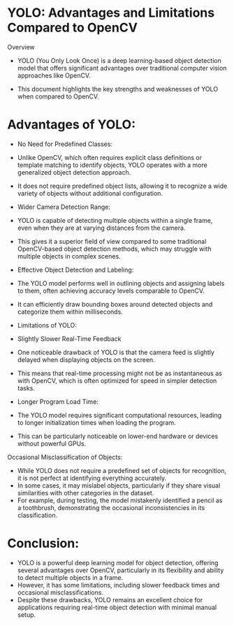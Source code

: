 YOLO: Advantages and Limitations Compared to OpenCV
===================================================
Overview
- YOLO (You Only Look Once) is a deep learning-based object detection model that offers significant advantages over traditional computer vision approaches like OpenCV. 

- This document highlights the key strengths and weaknesses of YOLO when compared to OpenCV.

Advantages of YOLO:
===================
- No Need for Predefined Classes:

- Unlike OpenCV, which often requires explicit class definitions or template matching to identify objects, YOLO operates with a more generalized object detection approach. 
- It does not require predefined object lists, allowing it to recognize a wide variety of objects without additional configuration.

- Wider Camera Detection Range:

- YOLO is capable of detecting multiple objects within a single frame, even when they are at varying distances from the camera. 
- This gives it a superior field of view compared to some traditional OpenCV-based object detection methods, which may struggle with multiple objects in complex scenes.

- Effective Object Detection and Labeling:

- The YOLO model performs well in outlining objects and assigning labels to them, often achieving accuracy levels comparable to OpenCV. 
- It can efficiently draw bounding boxes around detected objects and categorize them within milliseconds.

- Limitations of YOLO:

- Slightly Slower Real-Time Feedback
- One noticeable drawback of YOLO is that the camera feed is slightly delayed when displaying objects on the screen. 
- This means that real-time processing might not be as instantaneous as with OpenCV, which is often optimized for speed in simpler detection tasks.

- Longer Program Load Time:

- The YOLO model requires significant computational resources, leading to longer initialization times when loading the program. 
- This can be particularly noticeable on lower-end hardware or devices without powerful GPUs.

Occasional Misclassification of Objects:

- While YOLO does not require a predefined set of objects for recognition, it is not perfect at identifying everything accurately. 
- In some cases, it may mislabel objects, particularly if they share visual similarities with other categories in the dataset. 
- For example, during testing, the model mistakenly identified a pencil as a toothbrush, demonstrating the occasional inconsistencies in its classification.

Conclusion:
==========

- YOLO is a powerful deep learning model for object detection, offering several advantages over OpenCV, particularly in its flexibility and ability to detect multiple objects in a frame. 
- However, it has some limitations, including slower feedback times and occasional misclassifications. 
- Despite these drawbacks, YOLO remains an excellent choice for applications requiring real-time object detection with minimal manual setup.
